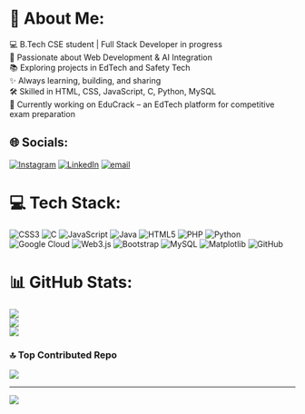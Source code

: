 # 💫 About Me:
💻 B.Tech CSE student | Full Stack Developer in progress<br>🚀 Passionate about Web Development & AI Integration<br>📚 Exploring projects in EdTech and Safety Tech<br>✨ Always learning, building, and sharing<br>🛠️ Skilled in HTML, CSS, JavaScript, C, Python, MySQL<br>📂 Currently working on EduCrack – an EdTech platform for competitive exam preparation


## 🌐 Socials:
[![Instagram](https://img.shields.io/badge/Instagram-%23E4405F.svg?logo=Instagram&logoColor=white)](https://instagram.com/jaykumawat1210) [![LinkedIn](https://img.shields.io/badge/LinkedIn-%230077B5.svg?logo=linkedin&logoColor=white)](https://linkedin.com/in/www.linkedin.com/in/jaykum12) [![email](https://img.shields.io/badge/Email-D14836?logo=gmail&logoColor=white)](mailto:jaykumawat1210@gmail.com) 

# 💻 Tech Stack:
![CSS3](https://img.shields.io/badge/css3-%231572B6.svg?style=for-the-badge&logo=css3&logoColor=white) ![C](https://img.shields.io/badge/c-%2300599C.svg?style=for-the-badge&logo=c&logoColor=white) ![JavaScript](https://img.shields.io/badge/javascript-%23323330.svg?style=for-the-badge&logo=javascript&logoColor=%23F7DF1E) ![Java](https://img.shields.io/badge/java-%23ED8B00.svg?style=for-the-badge&logo=openjdk&logoColor=white) ![HTML5](https://img.shields.io/badge/html5-%23E34F26.svg?style=for-the-badge&logo=html5&logoColor=white) ![PHP](https://img.shields.io/badge/php-%23777BB4.svg?style=for-the-badge&logo=php&logoColor=white) ![Python](https://img.shields.io/badge/python-3670A0?style=for-the-badge&logo=python&logoColor=ffdd54) ![Google Cloud](https://img.shields.io/badge/GoogleCloud-%234285F4.svg?style=for-the-badge&logo=google-cloud&logoColor=white) ![Web3.js](https://img.shields.io/badge/web3.js-F16822?style=for-the-badge&logo=web3.js&logoColor=white) ![Bootstrap](https://img.shields.io/badge/bootstrap-%238511FA.svg?style=for-the-badge&logo=bootstrap&logoColor=white) ![MySQL](https://img.shields.io/badge/mysql-4479A1.svg?style=for-the-badge&logo=mysql&logoColor=white) ![Matplotlib](https://img.shields.io/badge/Matplotlib-%23ffffff.svg?style=for-the-badge&logo=Matplotlib&logoColor=black) ![GitHub](https://img.shields.io/badge/github-%23121011.svg?style=for-the-badge&logo=github&logoColor=white)
# 📊 GitHub Stats:
![](https://github-readme-stats.vercel.app/api?username=jaykum1210&theme=dark&hide_border=false&include_all_commits=true&count_private=true)<br/>
![](https://nirzak-streak-stats.vercel.app/?user=jaykum1210&theme=dark&hide_border=false)<br/>
![](https://github-readme-stats.vercel.app/api/top-langs/?username=jaykum1210&theme=dark&hide_border=false&include_all_commits=true&count_private=true&layout=compact)

### 🔝 Top Contributed Repo
![](https://github-contributor-stats.vercel.app/api?username=jaykum1210&limit=5&theme=dark&combine_all_yearly_contributions=true)

---
[![](https://visitcount.itsvg.in/api?id=jaykum1210&icon=0&color=0)](https://visitcount.itsvg.in)

<!-- Proudly created with GPRM ( https://gprm.itsvg.in ) -->

